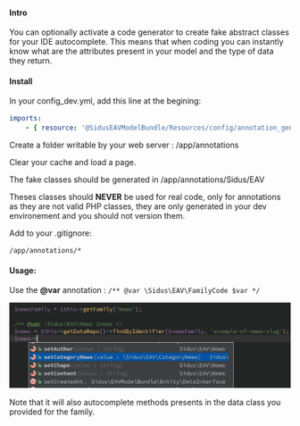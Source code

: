 #### Intro
You can optionally activate a code generator to create fake abstract classes for your IDE
autocomplete.
This means that when coding you can instantly know what are the attributes present in your model
and the type of data they return.

#### Install

In your config_dev.yml, add this line at the begining:

```yml
imports:
    - { resource: '@SidusEAVModelBundle/Resources/config/annotation_generator.yml' }
```

Create a folder writable by your web server : /app/annotations

Clear your cache and load a page.

The fake classes should be generated in /app/annotations/Sidus/EAV

Theses classes should __NEVER__ be used for real code, only for annotations as they are not valid
PHP classes, they are only generated in your dev environement and you should not version them.

Add to your .gitignore:
```
/app/annotations/*
```

#### Usage:

Use the __@var__ annotation : ```/** @var \Sidus\EAV\FamilyCode $var */```

![Autocomplete Example](assets/autocomplete_example.png)

Note that it will also autocomplete methods presents in the data class you provided for the
family.

